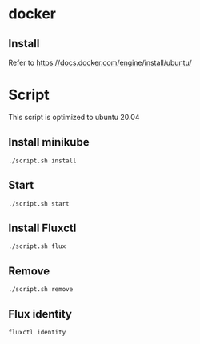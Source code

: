 # docker
## Install

Refer to https://docs.docker.com/engine/install/ubuntu/

# Script

This script is optimized to ubuntu 20.04

## Install minikube

````
./script.sh install
````
## Start

````
./script.sh start
````

## Install Fluxctl

```
./script.sh flux
```
## Remove

```
./script.sh remove
```
## Flux identity

```
fluxctl identity
```